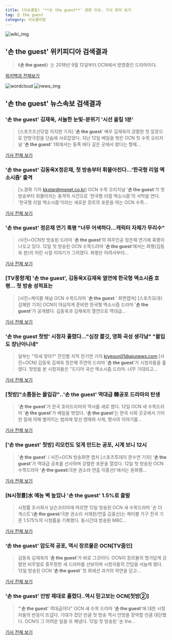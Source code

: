 ```yaml
---
title: (이슈클립) '**손 the guest**' 관련 이슈, 기사 모아 보기
tag: 손 the guest
category: 이슈클리핑
---
```

![wiki_img](https://user-images.githubusercontent.com/42597476/44503234-41136a80-a6d0-11e8-9071-6fc6418eafe4.png)
## **'**손 the guest**'** 위키피디아 검색결과
>《**손 the guest**》는 2018년 9월 12일부터 OCN에서 방영중인 드라마이다.

<a href="https://ko.wikipedia.org/wiki/손 the guest" target="_blank">위키백과 전체보기</a>

![wordcloud](https://s3.ap-northeast-2.amazonaws.com/lyrics101-wordcloud/2018-09-13-1536795390.png)
![news_img](https://user-images.githubusercontent.com/42597476/44507050-1206f400-a6e4-11e8-8d98-7ffbfebb353f.png)
## **'**손 the guest**'** 뉴스속보 검색결과
### '**손 the guest**' 김재욱, 서늘한 눈빛-분위기 '시선 올킬 1분'

>[스포츠조선닷컴 이지현 기자] '**손 the guest**' 배우 김재욱이 강렬한 첫 등장으로 안방극장을 단숨에 사로잡았다. 지난 12일 베일을 벗은 OCN 첫 수목 오리지널 '**손 the guest**' 1회에서는 동쪽 바다 깊은 곳에서 왔다는 형체...

<a href="http://sports.chosun.com/news/ntype.htm?id=201809140100110270008645&servicedate=20180913" target="_blank">기사 전체 보기</a>

### '**손 the guest**' 김동욱X정은채, 첫 방송부터 휘몰아친다...'한국형 리얼 엑소시즘' 출격

>[노경화 기자 kkstar@msnet.co.kr] OCN 수목 오리지널 '**손 the guest**'가 첫 방송부터 휘몰아치는 충격적 사건으로 '한국형 리얼 엑소시즘'의 서막을 연다. '한국형 리얼 엑소시즘'이라는 새로운 장르의 포문을 여는 OCN 수목...

<a href="http://news.imaeil.com/Entertainments/2018091303190421053" target="_blank">기사 전체 보기</a>

### '**손 the guest**' 정은채 연기 혹평 "너무 어색하다…캐릭터 자체가 무리수"

>/사진=OCN첫 방송된 드라마 ‘**손 the guest**’의 여주인공 정은채 연기에 혹평이 나오고 있다. 12일 첫 방송된 OCN 수목드라마 ‘**손 the guest**’에서는 화평(김동욱 분)의 어린 시절 이야기가 그려졌다. 화평은 어려서부터...

<a href="http://www.asiatoday.co.kr/view.php?key=20180913010007494" target="_blank">기사 전체 보기</a>

### [TV풍향계] '**손 the guest**', 김동욱X김재욱 열연에 한국형 엑소시즘 호평... 첫 방송 성적표는

>[사진=케이블 채널 OCN 수목드라마 '**손 the guest** ' 화면캡쳐] [스포츠Q(큐) 김혜원 기자] OCN이 야심차게 준비한 한국형 엑소시즘 드라마 '**손 the guest**'가 공개됐다.  김동욱과 김재욱의 열연으로 역대급...

<a href="http://www.sportsq.co.kr/news/articleView.html?idxno=302589" target="_blank">기사 전체 보기</a>

### '**손 the guest** 첫방' 시청자 홀렸다…"심장 쫄깃, 영화 곡성 생각남" "몰입도 장난아니네"

>일부는 "15세 맞아?" 잔인함 지적 전기연 기자 kiyeoun01@ajunews.com [사진=OCN] 김동욱 김재욱 정은채 주연의 드라마 '**손 the guest**'가 시청자들을 홀렸다. 첫방을 본 시청자들은 "드디어 국산 엑소시즘 드라마. 너무 기대되고...

<a href="http://www.ajunews.com/view/20180913073812576" target="_blank">기사 전체 보기</a>

### [첫방]"소름돋는 몰입감"‥'**손 the guest**' 역대급 韓공포 드라마의 탄생

>'**손 the guest**'가 한국 호러드라마의 역사를 새로 썼다. 12일 OCN 새 수목드라마 '**손 the guest**'가 베일을 벗었다. '**손 the guest**'는 한국 사회 곳곳에서 기이한 힘에 의해 벌어지는 범죄에 맞선 영매와 사제, 형사의 이야기를...

<a href="http://biz.heraldcorp.com/view.php?ud=201809130140078986046_1" target="_blank">기사 전체 보기</a>

### ['**손 the guest**' 첫방] 리모컨도 잊게 만드는 공포, 시계 보니 12시

>'**손 the guest**' / 사진=OCN 방송화면 캡처 [스포츠투데이 문수연 기자] '**손 the guest**'가 역대급 공포를 선사하며 강렬한 포문을 열었다. 12일 첫 방송된 OCN 수목드라마 '**손 the guest**(극본 권소라·연출 이홍선)'에서는 윤화평...

<a href="http://stoo.asiae.co.kr/news/naver_view.htm?idxno=2018091222005347424" target="_blank">기사 전체 보기</a>

### [N시청률]水 예능 벽 높았나 '**손 the guest**' 1.5%로 출발

>시청률 조사회사 닐슨코리아에 따르면 12일 방송된 OCN 새 수목드라마 '손 더 게스트'(**손 the guest**/극본 권소라 서재원/연출 김홍선)는 케이블 가구 전국 기준 1.575%의 시청률을 기록했다. 동시간대 방송된 MBC...

<a href="http://news1.kr/articles/?3425284" target="_blank">기사 전체 보기</a>

### ‘**손 the guest**’ 압도적 공포, 역시 장르물은 OCN[TV줌인]

>김동욱 김재욱의 ‘**손 the guest**’가 바로 그것이다. OCN이 장르물의 명가답게 강렬한 비주얼로 중무장한 새 드라마를 선보이며 시청자들의 간담을 서늘케 했다. 12일 방송된 OCN ‘**손 the guest**’ 첫 회에선 과거의 악연을 딛고...

<a href="http://www.tvreport.co.kr/?c=news&m=newsview&idx=1079632" target="_blank">기사 전체 보기</a>

### '**손 the guest**' 안방 제대로 홀렸다..역시 믿고보는 OCN[첫방②]

>"'**손 the guest**' 역대급이다" OCN 새 수목 드라마 '**손 the guest**'에 대한 시청자들의 반응이 뜨겁다. 기대가 컸던 만큼 첫 방송 역시 안방을 장악할 만큼 대단했다. OCN이 그 어려운 일을 또 해냈다.   12일 첫 방송된 '손 the...

<a href="http://www.osen.co.kr/article/G1110988139" target="_blank">기사 전체 보기</a>



